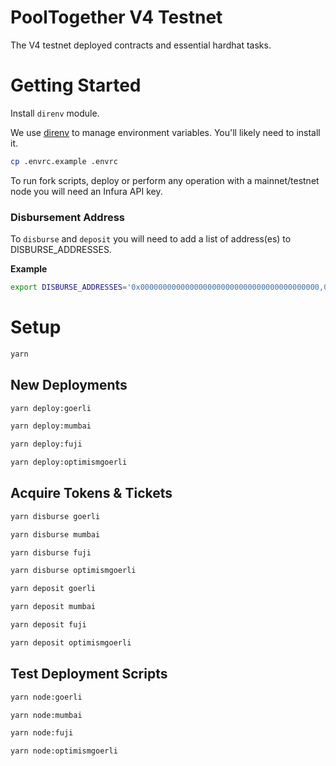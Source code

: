 # PoolTogether V4 Testnet
The V4 testnet deployed contracts and essential hardhat tasks.

# Getting Started
Install `direnv` module.

We use [direnv](https://direnv.net/) to manage environment variables.  You'll likely need to install it.

```sh
cp .envrc.example .envrc
```

To run fork scripts, deploy or perform any operation with a mainnet/testnet node you will need an Infura API key.

### Disbursement Address
To `disburse` and `deposit` you will need to add a list of address(es) to DISBURSE_ADDRESSES.


**Example**
```.sh
export DISBURSE_ADDRESSES='0x0000000000000000000000000000000000000000,0x0000000000000000000000000000000000000001'
```

# Setup
```.sh
yarn
```

## New Deployments
```.sh
yarn deploy:goerli
```

```.sh
yarn deploy:mumbai
```

```.sh
yarn deploy:fuji
```

```.sh
yarn deploy:optimismgoerli
```

## Acquire Tokens & Tickets

```.sh
yarn disburse goerli
```

```sh
yarn disburse mumbai
```

```sh
yarn disburse fuji
```

```sh
yarn disburse optimismgoerli
```

```sh
yarn deposit goerli
```

```sh
yarn deposit mumbai
```

```sh
yarn deposit fuji
```

```sh
yarn deposit optimismgoerli
```

## Test Deployment Scripts

```.sh
yarn node:goerli
```

```.sh
yarn node:mumbai
```

```.sh
yarn node:fuji
```

```.sh
yarn node:optimismgoerli
```
